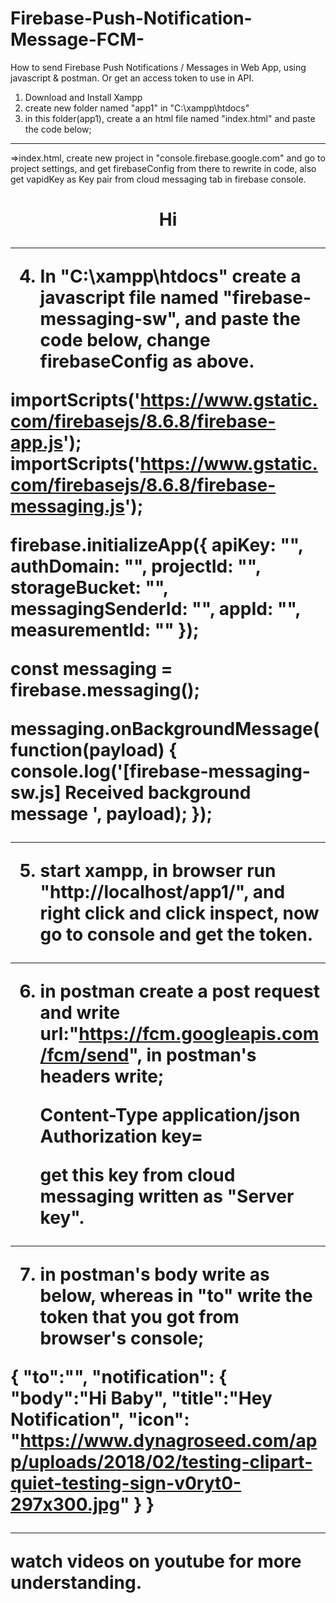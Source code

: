 # Firebase-Push-Notification-Message-FCM-
How to send Firebase Push Notifications / Messages in Web App, using javascript &amp; postman. Or get an access token to use in API.

1. Download and Install Xampp
2. create new folder named "app1" in "C:\xampp\htdocs"
3. in this folder(app1), create a an html file named "index.html" and paste the code below;

*****************************************************************************************************************
=>index.html, create new project in "console.firebase.google.com" and go to project settings, 
  and get firebaseConfig from there to rewrite in code, also get vapidKey as Key pair from cloud messaging tab in firebase console.

<!DOCTYPE html>
<html>
<head></head>
<body>
<h1><center>Hi</center></<h1>

<script src="https://www.gstatic.com/firebasejs/8.6.8/firebase-app.js"></script>
<script src="https://www.gstatic.com/firebasejs/8.6.8/firebase-messaging.js"></script>

<script>
  var firebaseConfig = {
    apiKey: "<YourApiKey>",
    authDomain: "<authDomain>",
    projectId: "<projectId>",
    storageBucket: "<storageBucket>",
    messagingSenderId: "<messagingSenderId>",
    appId: "<appId>",
    measurementId: "<measurementId>"
  };
  firebase.initializeApp(firebaseConfig);
const messaging = firebase.messaging();
messaging.getToken({vapidKey: "<YourVapidKey>"});

messaging.getToken({ vapidKey: '<YourVapidKey>' }).then((currentToken) => {
  if (currentToken) {
	console.log('current token =', currentToken)
  } else {
    console.log('No registration token available. Request permission to generate one.');
  }
}).catch((err) => {
  console.log('An error occurred while retrieving token. ', err);
});


messaging.onTokenRefresh(() => {
messaging.getToken().then((refreshedToken) => {
	console.log('Token Refreshed', refreshedToken);
}).catch((err) => {
  console.log('unable to retrive fresh token. ', err);
});
});
</script>

</body>
</html>

*****************************************************************************************************************
4. In "C:\xampp\htdocs" create a javascript file named "firebase-messaging-sw", and paste the code below, change firebaseConfig as above.

importScripts('https://www.gstatic.com/firebasejs/8.6.8/firebase-app.js');
importScripts('https://www.gstatic.com/firebasejs/8.6.8/firebase-messaging.js');

 firebase.initializeApp({
    apiKey: "<YourApiKey>",
    authDomain: "<authDomain>",
    projectId: "<projectId>",
    storageBucket: "<storageBucket>",
    messagingSenderId: "<messagingSenderId>",
    appId: "<appId>",
    measurementId: "<measurementId>"
  });

const messaging = firebase.messaging();

messaging.onBackgroundMessage(function(payload) {
  console.log('[firebase-messaging-sw.js] Received background message ', payload);
});

*****************************************************************************************************************
5. start xampp, in browser run "http://localhost/app1/", and right click and click inspect, now go to console and get the token.
*****************************************************************************************************************
6. in postman create a post request and write url:"https://fcm.googleapis.com/fcm/send",
   in postman's headers write;

	Content-Type		application/json
	Authorization		key=<YourKey>
	
   get this key from cloud messaging written as "Server key".

*****************************************************************************************************************
7. in postman's body write as below, whereas in "to" write the token that you got from browser's console;

{
    "to":"<YourToken>",
    "notification":
    {
        "body":"Hi Baby",
        "title":"Hey Notification",
        "icon": "https://www.dynagroseed.com/app/uploads/2018/02/testing-clipart-quiet-testing-sign-v0ryt0-297x300.jpg"
    }
}
*****************************************************************************************************************

watch videos on youtube for more understanding.
